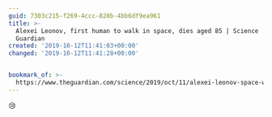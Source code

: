 ```yaml
---
guid: 7303c215-f269-4ccc-820b-4bb6df9ea961
title: >-
  Alexei Leonov, first human to walk in space, dies aged 85 | Science | The
  Guardian
created: '2019-10-12T11:41:03+00:00'
changed: '2019-10-12T11:41:28+00:00'


bookmark_of: >-
  https://www.theguardian.com/science/2019/oct/11/alexei-leonov-space-walk-human-death-cosmonaut-russia
---
```


😢

